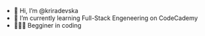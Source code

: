 - 👋 Hi, I’m @kriradevska
- 🌱 I’m currently learning Full-Stack Engeneering on CodeCademy
- 👩🏻‍🎓 Begginer in coding
